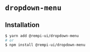 # `dropdown-menu`

## Installation

```sh
$ yarn add @rempi-ui/dropdown-menu
# or
$ npm install @rempi-ui/dropdown-menu
```
